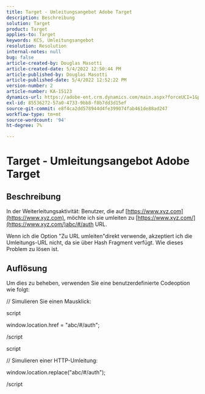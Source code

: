 ```yaml
---
title: Target - Umleitungsangebot Adobe Target
description: Beschreibung
solution: Target
product: Target
applies-to: Target
keywords: KCS, Umleitungsangebot
resolution: Resolution
internal-notes: null
bug: false
article-created-by: Douglas Masotti
article-created-date: 5/4/2022 12:50:44 PM
article-published-by: Douglas Masotti
article-published-date: 5/4/2022 12:52:22 PM
version-number: 2
article-number: KA-15123
dynamics-url: https://adobe-ent.crm.dynamics.com/main.aspx?forceUCI=1&pagetype=entityrecord&etn=knowledgearticle&id=721ba4cb-a8cb-ec11-a7b6-6045bd00d7cd
exl-id: 85536272-57a0-4733-9bb8-f8b7dd3d15ef
source-git-commit: e8f4ca2dd578944d4fe399074fab461de88ad247
workflow-type: tm+mt
source-wordcount: '94'
ht-degree: 7%

---
```


# Target - Umleitungsangebot Adobe Target

## Beschreibung


In der Weiterleitungsaktivität: Benutzer, die auf [https://www.xyz.com](https://www.xyz.com), möchte ich sie umleiten zu [https://www.xyz.com/](https://www.xyz.com/)abc/#/auth URL.

Wenn ich die Option &quot;Zu URL umleiten&quot;direkt verwende, akzeptiert ich die Umleitungs-URL nicht, da sie über Hash Fragment verfügt. Wie dieses Problem zu lösen ist.


## Auflösung


Um dies zu beheben, verwenden Sie eine benutzerdefinierte Codeoption wie folgt:



// Simulieren Sie einen Mausklick:

script

window.location.href = &quot;abc/#/auth&quot;;

/script

script



// Simulieren einer HTTP-Umleitung:

window.location.replace(&quot;abc/#/auth&quot;);

/script
